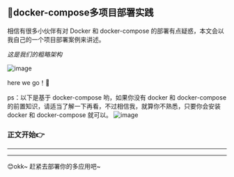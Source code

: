 #

## 🚀docker-compose多项目部署实践

相信有很多小伙伴有对 Docker 和 docker-compose 的部署有点疑惑，本文会以我自己的一个项目部署案例来讲述。

*这是我们的粗略架构*

![image](https://github.com/newObjectccc/newObjectccc.github.io/assets/42132586/602e3994-1e9a-4292-88d5-7de9bce4852b)

here we go！🚀

ps：以下是基于 docker-compose 哟，如果你没有 docker 和 docker-compose 的前置知识，请适当了解一下再看，不过相信我，就算你不熟悉，只要你会安装 docker 和 docker-compose 就可以。
![image](https://github.com/newObjectccc/newObjectccc.github.io/assets/42132586/46e2d9d3-e0b2-461a-a124-a6883c4c9720)

### 正文开始👉

------------------------------------------------



------------------------------------------------

😊okk~ 赶紧去部署你的多应用吧~
